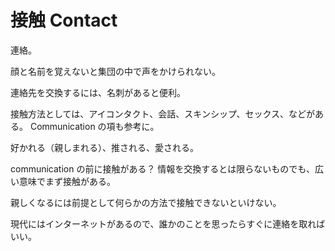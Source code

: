 # 接触 Contact

連絡。

顔と名前を覚えないと集団の中で声をかけられない。

連絡先を交換するには、名刺があると便利。

接触方法としては、アイコンタクト、会話、スキンシップ、セックス、などがある。
Communication の項も参考に。

好かれる（親しまれる）、推される、愛される。

communication の前に接触がある？
情報を交換するとは限らないものでも、広い意味でまず接触がある。

親しくなるには前提として何らかの方法で接触できないといけない。

現代にはインターネットがあるので、誰かのことを思ったらすぐに連絡を取ればいい。
